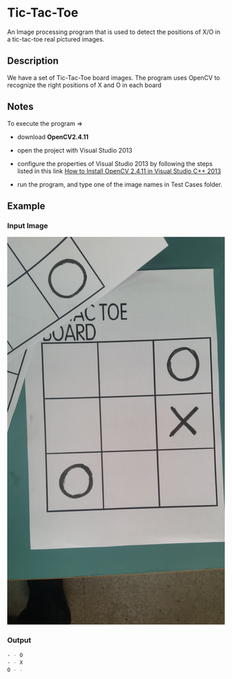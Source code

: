 # Tic-Tac-Toe
An Image processing program that is used to detect the positions of X/O in a tic-tac-toe real pictured images.

## Description

We have a set of Tic-Tac-Toe board images. The program uses OpenCV to recognize the right positions of X and O in each board

## Notes

To execute the program => 

- download **OpenCV2.4.11**

- open the project with Visual Studio 2013

- configure the properties of Visual Studio 2013 by following the steps listed in this link [How to Install OpenCV 2.4.11 in Visual Studio C++ 2013](https://marcomuraresearch.wordpress.com/2015/04/16/install-opencv-visual-studio/)

- run the program, and type one of the image names in Test Cases folder.

## Example

### Input Image

![alt text](https://github.com/ashrafghanem/Tic-Tac-Toe/blob/master/Test%20Cases/Test-A.jpg)

### Output

```bash
- - O
- - X
O - -
```

